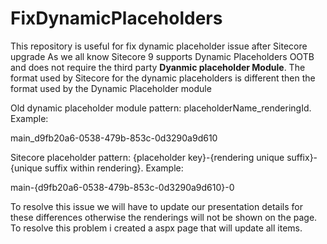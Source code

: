 # FixDynamicPlaceholders
This repository is useful for fix dynamic placeholder issue after Sitecore upgrade
As we all know Sitecore 9 supports Dynamic Placeholders OOTB and does not require the third party **Dyanmic placeholder Module**. The format used by Sitecore for the dynamic placeholders is different then the format used by the Dynamic Placeholder module

Old dynamic placeholder module pattern: placeholderName_renderingId. Example:

main_d9fb20a6-0538-479b-853c-0d3290a9d610

Sitecore placeholder pattern: {placeholder key}-{rendering unique suffix}-{unique suffix within rendering}. Example:

main-{d9fb20a6-0538-479b-853c-0d3290a9d610}-0

To resolve this issue we will have to update our presentation details for these differences otherwise the renderings will not be shown on the page. To resolve this problem i created a aspx page that will update all items. 
